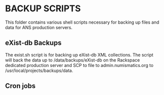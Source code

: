 BACKUP SCRIPTS
==============

This folder contains various shell scripts necessary for backing up files and data for ANS production servers.

## eXist-db Backups
The exist.sh script is for backing up eXist-db XML collections. The script will back the data up to /data/backups/eXist-db on the Rackspace dedicated production server and SCP to file to admin.numismatics.org to /usr/local/projects/backups/data.

## Cron jobs

